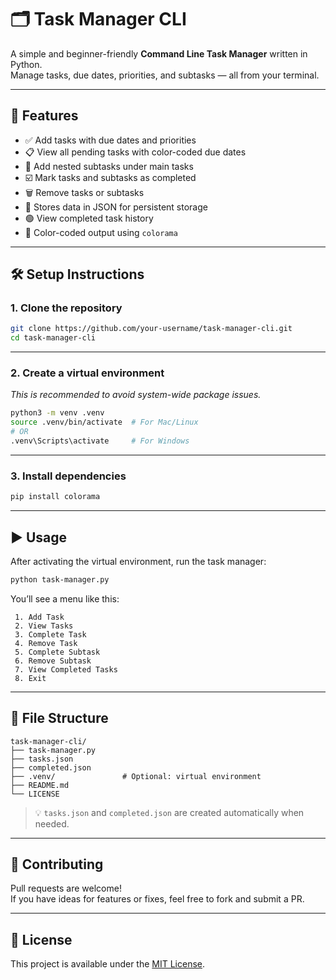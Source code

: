 # 🗂️ Task Manager CLI

A simple and beginner-friendly **Command Line Task Manager** written in Python.  
Manage tasks, due dates, priorities, and subtasks — all from your terminal.

---

## 🚀 Features

- ✅ Add tasks with due dates and priorities  
- 📋 View all pending tasks with color-coded due dates  
- 📌 Add nested subtasks under main tasks  
- ☑️ Mark tasks and subtasks as completed  
- 🗑️ Remove tasks or subtasks  
- 💾 Stores data in JSON for persistent storage  
- 🟢 View completed task history  
- 🎨 Color-coded output using `colorama`

---

## 🛠️ Setup Instructions

### 1. Clone the repository

```bash
git clone https://github.com/your-username/task-manager-cli.git
cd task-manager-cli
```

---

### 2. Create a virtual environment  
_This is recommended to avoid system-wide package issues._

```bash
python3 -m venv .venv
source .venv/bin/activate  # For Mac/Linux
# OR
.venv\Scripts\activate     # For Windows
```

---

### 3. Install dependencies

```bash
pip install colorama
```

---

## ▶️ Usage

After activating the virtual environment, run the task manager:

```bash
python task-manager.py
```

You’ll see a menu like this:

```
 1. Add Task
 2. View Tasks
 3. Complete Task
 4. Remove Task
 5. Complete Subtask
 6. Remove Subtask
 7. View Completed Tasks
 8. Exit
```

---

## 📂 File Structure

```
task-manager-cli/
├── task-manager.py
├── tasks.json
├── completed.json
├── .venv/               # Optional: virtual environment
├── README.md
└── LICENSE
```

> 💡 `tasks.json` and `completed.json` are created automatically when needed.

---

## 🤝 Contributing

Pull requests are welcome!  
If you have ideas for features or fixes, feel free to fork and submit a PR.

---

## 📄 License

This project is available under the [MIT License](LICENSE).
